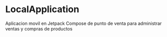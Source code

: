 # LocalApplication
Aplicacion movil en Jetpack Compose de punto de venta para administrar ventas y compras de productos
